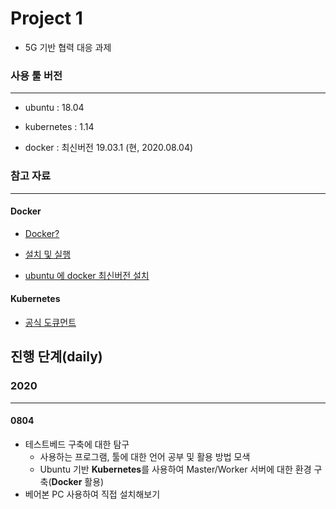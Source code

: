 # Project 1

- 5G 기반 협력 대응 과제



### 사용 툴 버전

---

- ubuntu : 18.04

- kubernetes : 1.14
- docker : 최신버전 19.03.1 (현, 2020.08.04)



### 참고 자료

---

#### Docker

- [Docker?](https://subicura.com/2017/01/19/docker-guide-for-beginners-1.html)
- [설치 및 실행](https://subicura.com/2017/01/19/docker-guide-for-beginners-2.html)

- [ubuntu 에 docker 최신버전 설치](https://www.dante2k.com/581)



#### Kubernetes

- [공식 도큐먼트](https://kubernetes.io/ko/docs/concepts/overview/what-is-kubernetes/)



## 진행 단계(daily)

### 2020

---

#### 0804

- 테스트베드 구축에 대한 탐구
  - 사용하는 프로그램, 툴에 대한 언어 공부 및 활용 방법 모색
  - Ubuntu 기반 **Kubernetes**를 사용하여 Master/Worker 서버에 대한 환경 구축(**Docker** 활용)
- 베어본 PC 사용하여 직접 설치해보기